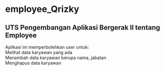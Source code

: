 # employee_Qrizky
## UTS Pengembangan Aplikasi Bergerak II tentang Employee

Aplikasi ini memperbolehkan user untuk:
<br>Melihat data karyawan yang ada
<br>Menambah data karyawan berupa nama, jabatan
<br>Menghapus data karyawan
